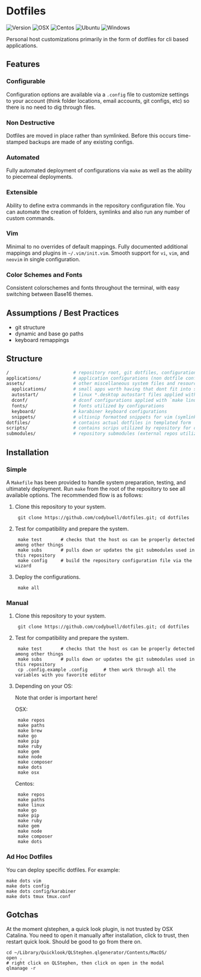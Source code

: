 Dotfiles
========

![Version](https://img.shields.io/badge/version-3.0.0--alpha-lightgrey.svg)
![OSX](https://img.shields.io/badge/OSX-supported-green.svg)
![Centos](https://img.shields.io/badge/Centos-supported-green.svg)
![Ubuntu](https://img.shields.io/badge/Ubuntu-unsupported-red.svg)
![Windows](https://img.shields.io/badge/Windows-unsupported-red.svg)

Personal host customizations primarily in the form of dotfiles for cli based applications.

Features
--------

### Configurable ###

Configuration options are available via a `.config` file to customize settings to your account (think folder locations, email accounts, git configs, etc) so there is no need to dig through files.

### Non Destructive ###

Dotfiles are moved in place rather than symlinked.  Before this occurs time-stamped backups are made of any existing configs.

### Automated ###

Fully automated deployment of configurations via `make` as well as the ability to piecemeal deployments.

### Extensible ###

Ability to define extra commands in the repository configuration file.  You can automate the creation of folders, symlinks and also run any number of custom commands.

### Vim ###

Minimal to no overrides of default mappings.  Fully documented additional mappings and plugins in `~/.vim/init.vim`.  Smooth support for `vi`, `vim`, and `neovim` in single configuration.

### Color Schemes and Fonts ###

Consistent colorschemes and fonts throughout the terminal, with easy switching between Base16 themes.


Assumptions / Best Practices
----------------------------

- git structure
- dynamic and base go paths
- keyboard remappings

Structure
---------
```bash
/                        # repository root, git dotfiles, configuration, readme, makefile
applications/            # application configurations (non dotfile configs)
assets/                  # other miscellaneous system files and resources
  applications/          # small apps worth having that dont fit into submodules or ~/.shell/bin
  autostart/             # linux *.desktop autostart files applied with `make linux`
  dconf/                 # dconf configurations applied with `make linux`
  fonts/                 # fonts utilized by configurations
  keyboard/              # karabiner keyboard configurations
  snippets/              # ultisnip formatted snippets for vim (symlinked in place)
dotfiles/                # contains actual dotfiles in templated form
scripts/                 # contains scrips utilized by repository for deployment and configuration
submodules/              # repository submodules (external repos utilized by configurations)
```
Installation
------------

### Simple

A `Makefile` has been provided to handle system preparation, testing, and ultimately deployment.  Run `make` from the root of the repository to see all available options.  The recommended flow is as follows:

1. Clone this repository to your system.

        git clone https://github.com/codybuell/dotfiles.git; cd dotfiles

2. Test for compatibility and prepare the system.

        make test       # checks that the host os can be properly detected among other things
        make subs       # pulls down or updates the git submodules used in this repository
        make config     # build the repository configuration file via the wizard

3. Deploy the configurations.

        make all

### Manual

1. Clone this repository to your system.

        git clone https://github.com/codybuell/dotfiles.git; cd dotfiles

2. Test for compatibility and prepare the system.

        make test       # checks that the host os can be properly detected among other things
        make subs       # pulls down or updates the git submodules used in this repository
        cp .config.example .config      # then work through all the variables with you favorite editor

3. Depending on your OS:

    Note that order is important here!

    OSX:

        make repos
        make paths
        make brew
        make go
        make pip
        make ruby
        make gem
        make node
        make composer
        make dots
        make osx

    Centos:

        make repos
        make paths
        make linux
        make go
        make pip
        make ruby
        make gem
        make node
        make composer
        make dots

### Ad Hoc Dotfiles

You can deploy specific dotfiles.  For example:

    make dots vim
    make dots config
    make dots config/karabiner
    make dots tmux tmux.conf

Gotchas
-------

At the moment qlstephen, a quick look plugin, is not trusted by OSX Catalina.  You need to open it manually after installation, click to trust, then restart quick look.  Should be good to go from there on.

    cd ~/Library/Quicklook/QLStephen.qlgenerator/Contents/MacOS/
    open .
    # right click on QLStephen, then click on open in the modal
    qlmanage -r
